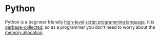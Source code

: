 # Python

Python is a beginner friendly [high-level](https://en.wikipedia.org/wiki/High-level_programming_language) [script programming language](https://en.wikipedia.org/wiki/Scripting_language).
It is [garbage-collected](https://en.wikipedia.org/wiki/Garbage_collection_(computer_science)), so as a programmer you don't need to worry about the [memory allocation](https://en.wikipedia.org/wiki/Memory_management).
